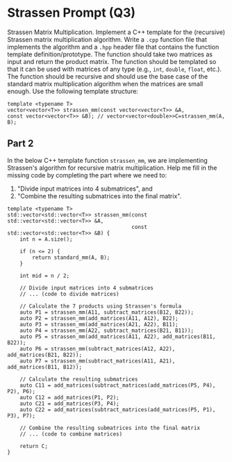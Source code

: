 # Strassen Prompt (Q3)

Strassen Matrix Multiplication. Implement a C++ template for the (recursive) Strassen matrix multiplication algorithm. Write a `.cpp` function file that implements the algorithm and a `.hpp` header file that contains the function template definition/prototype. The function should take two matrices as input and return the product matrix. The function should be templated so that it can be used with matrices of any type (e.g., `int`, `double`, `float`, etc.). The function should be recursive and should use the base case of the standard matrix multiplication algorithm when the matrices are small enough. Use the following template structure:

```
template <typename T>
vector<vector<T>> strassen_mm(const vector<vector<T>> &A,
const vector<vector<T>> &B); // vector<vector<double>>C=strassen_mm(A, B);
```



## Part 2

In the below C++ template function `strassen_mm`, we are implementing Strassen's algorithm for recursive matrix multiplication. Help me fill in the missing code by completing the part where we need to:
1. "Divide input matrices into 4 submatrices", and
2. "Combine the resulting submatrices into the final matrix".

```
template <typename T>
std::vector<std::vector<T>> strassen_mm(const std::vector<std::vector<T>> &A,
                                        const std::vector<std::vector<T>> &B) {
    int n = A.size();

    if (n <= 2) {
        return standard_mm(A, B);
    }

    int mid = n / 2;

    // Divide input matrices into 4 submatrices
    // ... (code to divide matrices)

    // Calculate the 7 products using Strassen's formula
    auto P1 = strassen_mm(A11, subtract_matrices(B12, B22));
    auto P2 = strassen_mm(add_matrices(A11, A12), B22);
    auto P3 = strassen_mm(add_matrices(A21, A22), B11);
    auto P4 = strassen_mm(A22, subtract_matrices(B21, B11));
    auto P5 = strassen_mm(add_matrices(A11, A22), add_matrices(B11, B22));
    auto P6 = strassen_mm(subtract_matrices(A12, A22), add_matrices(B21, B22));
    auto P7 = strassen_mm(subtract_matrices(A11, A21), add_matrices(B11, B12));

    // Calculate the resulting submatrices
    auto C11 = add_matrices(subtract_matrices(add_matrices(P5, P4), P2), P6);
    auto C12 = add_matrices(P1, P2);
    auto C21 = add_matrices(P3, P4);
    auto C22 = add_matrices(subtract_matrices(add_matrices(P5, P1), P3), P7);

    // Combine the resulting submatrices into the final matrix
    // ... (code to combine matrices)

    return C;
}
```
